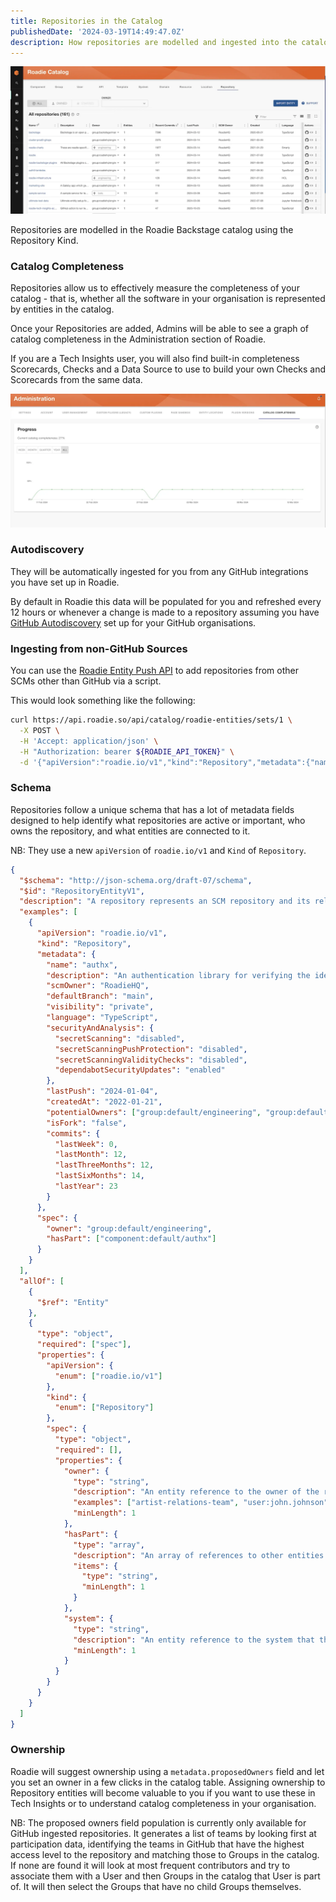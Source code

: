 ```yaml
---
title: Repositories in the Catalog
publishedDate: '2024-03-19T14:49:47.0Z'
description: How repositories are modelled and ingested into the catalog
---
```


![Repositories Catalog Table](./repositories-catalog.webp)

Repositories are modelled in the Roadie Backstage catalog using the Repository Kind.

### Catalog Completeness
Repositories allow us to effectively measure the completeness of your catalog - that is, whether all the software in your organisation is represented by entities in the catalog.

Once your Repositories are added, Admins will be able to see a graph of catalog completeness in the Administration section of Roadie. 

If you are a Tech Insights user, you will also find built-in completeness Scorecards, Checks and a Data Source to use to build your own Checks and Scorecards from the same data.

![Catalog Completeness Page](./catalog-completeness-graph.webp)

### Autodiscovery
They will be automatically ingested for you from any GitHub integrations you have set up in Roadie.

By default in Roadie this data will be populated for you and refreshed every 12 hours or whenever a change is made to a repository assuming you have [GitHub Autodiscovery](/docs/catalog/location-management/#setting-up-autodiscovery) set up for your GitHub organisations.

### Ingesting from non-GitHub Sources
You can use the [Roadie Entity Push API](/docs/api/authorization/) to add repositories from other SCMs other than GitHub via a script.

This would look something like the following:

```bash
curl https://api.roadie.so/api/catalog/roadie-entities/sets/1 \
  -X POST \
  -H 'Accept: application/json' \
  -H "Authorization: bearer ${ROADIE_API_TOKEN}" \
  -d '{"apiVersion":"roadie.io/v1","kind":"Repository","metadata":{"name":"test1","description":"A description of the repository","scmOwner":"RoadieHQ","defaultBranch":"main","visibility":"private","language":"TypeScript","securityAndAnalysis":{"secretScanning":"disabled","secretScanningPushProtection":"disabled","secretScanningValidityChecks":"disabled","dependabotSecurityUpdates":"enabled"},"lastPush":"2024-01-04","createdAt":"2022-01-21","potentialOwners":["group:default/somegroup"],"isFork":"false","commits":{"lastWeek":0,"lastMonth":12,"lastThreeMonths":12,"lastSixMonths":14,"lastYear":23}},"spec":{"hasPart":["component:default/authx"]}}'
```

### Schema
Repositories follow a unique schema that has a lot of metadata fields designed to help identify what repositories are active or important, who owns the repository, and what entities are connected to it.

NB: They use a new `apiVersion` of `roadie.io/v1` and `Kind` of `Repository`.

```json
{
  "$schema": "http://json-schema.org/draft-07/schema",
  "$id": "RepositoryEntityV1",
  "description": "A repository represents an SCM repository and its related entities.",
  "examples": [
    {
      "apiVersion": "roadie.io/v1",
      "kind": "Repository",
      "metadata": {
        "name": "authx",
        "description": "An authentication library for verifying the identity of a caller",
        "scmOwner": "RoadieHQ",
        "defaultBranch": "main",
        "visibility": "private",
        "language": "TypeScript",
        "securityAndAnalysis": {
          "secretScanning": "disabled",
          "secretScanningPushProtection": "disabled",
          "secretScanningValidityChecks": "disabled",
          "dependabotSecurityUpdates": "enabled"
        },
        "lastPush": "2024-01-04",
        "createdAt": "2022-01-21",
        "potentialOwners": ["group:default/engineering", "group:default/infrastructure"],
        "isFork": "false",
        "commits": {
          "lastWeek": 0,
          "lastMonth": 12,
          "lastThreeMonths": 12,
          "lastSixMonths": 14,
          "lastYear": 23
        }
      },
      "spec": {
        "owner": "group:default/engineering",
        "hasPart": ["component:default/authx"]
      }
    }
  ],
  "allOf": [
    {
      "$ref": "Entity"
    },
    {
      "type": "object",
      "required": ["spec"],
      "properties": {
        "apiVersion": {
          "enum": ["roadie.io/v1"]
        },
        "kind": {
          "enum": ["Repository"]
        },
        "spec": {
          "type": "object",
          "required": [],
          "properties": {
            "owner": {
              "type": "string",
              "description": "An entity reference to the owner of the repository.",
              "examples": ["artist-relations-team", "user:john.johnson"],
              "minLength": 1
            },
            "hasPart": {
              "type": "array",
              "description": "An array of references to other entities that the repository houses.",
              "items": {
                "type": "string",
                "minLength": 1
              }
            },
            "system": {
              "type": "string",
              "description": "An entity reference to the system that the repository belongs to.",
              "minLength": 1
            }
          }
        }
      }
    }
  ]
}
```

### Ownership
Roadie will suggest ownership using a `metadata.proposedOwners` field and let you set an owner in a few clicks in the catalog table. Assigning ownership to Repository entities will become valuable to you if 
you want to use these in Tech Insights or to understand catalog completeness in your organisation.

NB: The proposed owners field population is currently only available for GitHub ingested repositories. It generates a list of teams by looking first at participation data, 
identifying the teams in GitHub that have the highest access level to the repository and matching those to Groups in the catalog. If none are found it will look at most frequent contributors 
and try to associate them with a User and then Groups in the catalog that User is part of. It will then select the Groups that have no child Groups themselves. 

